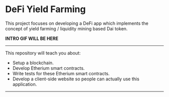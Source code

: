 # DeFi Yield Farming

This project focuses on developing a DeFi app which implements the concept of yield farming / liquidity mining based Dai token.

**INTRO GIF WILL BE HERE**

---
This repository will teach you about:
- Setup a blockchain.
- Develop Etherium smart contracts.
- Write tests for these Etherium smart contracts. 
- Develop a client-side website so people can actually use this application.
---